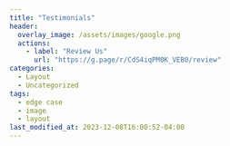 ```yaml
---
title: "Testimonials"
header:
  overlay_image: /assets/images/google.png
  actions:
    - label: "Review Us"
      url: "https://g.page/r/CdS4iqPM0K_VEB0/review"
categories:
  - Layout
  - Uncategorized
tags:
  - edge case
  - image
  - layout
last_modified_at: 2023-12-08T16:00:52-04:00
---
```



<script src="https://apps.elfsight.com/p/platform.js" defer></script>
<div class="elfsight-app-2be02f20-bcac-41c0-80cf-9486c889ae62"></div>